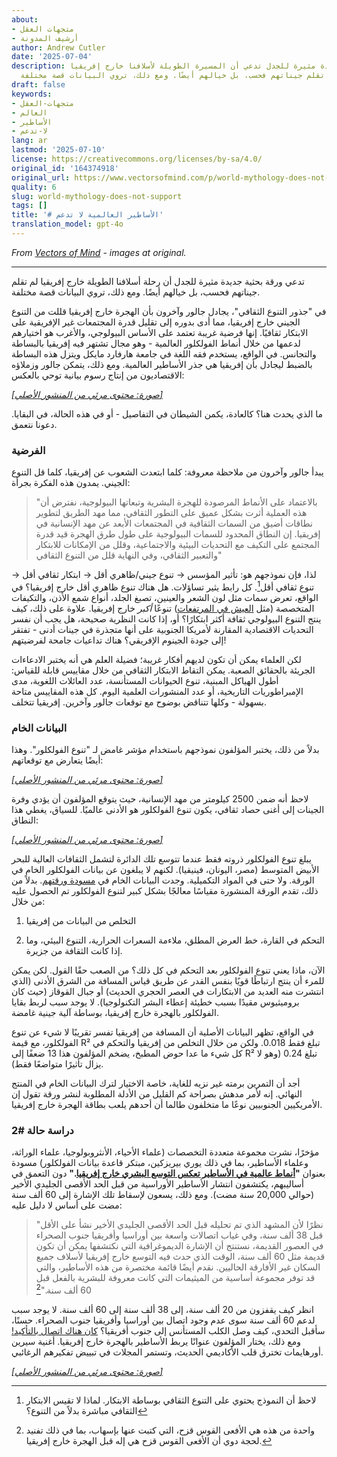 ```yaml
---
about:
- متجهات العقل
- أرشيف المدونة
author: Andrew Cutler
date: '2025-07-04'
description: ورقة جديدة مثيرة للجدل تدعي أن المسيرة الطويلة لأسلافنا خارج إفريقيا
  لم تقلم جيناتهم فحسب، بل خيالهم أيضًا. ومع ذلك، تروي البيانات قصة مختلفة.
draft: false
keywords:
- متجهات-العقل
- العالم
- الأساطير
- لا-تدعم
lang: ar
lastmod: '2025-07-10'
license: https://creativecommons.org/licenses/by-sa/4.0/
original_id: '164374918'
original_url: https://www.vectorsofmind.com/p/world-mythology-does-not-support
quality: 6
slug: world-mythology-does-not-support
tags: []
title: '# الأساطير العالمية لا تدعم'
translation_model: gpt-4o
---
```


*From [Vectors of Mind](https://www.vectorsofmind.com/p/world-mythology-does-not-support) - images at original.*

---

تدعي ورقة بحثية جديدة مثيرة للجدل أن رحلة أسلافنا الطويلة خارج إفريقيا لم تقلم جيناتهم فحسب، بل خيالهم أيضًا. ومع ذلك، تروي البيانات قصة مختلفة.

في "جذور التنوع الثقافي"، يجادل جالور وآخرون بأن الهجرة خارج إفريقيا قللت من التنوع الجيني خارج إفريقيا، مما أدى بدوره إلى تقليل قدرة المجتمعات غير الإفريقية على الابتكار ثقافيًا. إنها فرضية غريبة تعتمد على الأساس البيولوجي، والأغرب هو اختيارهم لدعمها من خلال أنماط الفولكلور العالمية - وهو مجال تشتهر فيه إفريقيا بالبساطة والتجانس. في الواقع، يستخدم فقه اللغة في جامعة هارفارد مايكل ويتزل هذه البساطة بالضبط ليجادل بأن إفريقيا هي جذر الأساطير العالمية. ومع ذلك، يتمكن جالور وزملاؤه الاقتصاديون من إنتاج رسوم بيانية توحي بالعكس:

[*[صورة: محتوى مرئي من المنشور الأصلي]*](https://substackcdn.com/image/fetch/$s_!4TCD!,f_auto,q_auto:good,fl_progressive:steep/https%3A%2F%2Fsubstack-post-media.s3.amazonaws.com%2Fpublic%2Fimages%2Fb7a1aaf2-21ba-45ea-8127-2d61960320b9_1946x1272.png)

ما الذي يحدث هنا؟ كالعادة، يكمن الشيطان في التفاصيل - أو في هذه الحالة، في البقايا. دعونا نتعمق.

### **الفرضية**

يبدأ جالور وآخرون من ملاحظة معروفة: كلما ابتعدت الشعوب عن إفريقيا، كلما قل التنوع الجيني. يمدون هذه الفكرة بجرأة:

> "بالاعتماد على الأنماط المرصودة للهجرة البشرية وتبعاتها البيولوجية، نفترض أن هذه العملية أثرت بشكل عميق على التطور الثقافي، مما مهد الطريق لتطوير نطاقات أضيق من السمات الثقافية في المجتمعات الأبعد عن مهد الإنسانية في إفريقيا. إن النطاق المحدود للسمات البيولوجية على طول طرق الهجرة قيد قدرة المجتمع على التكيف مع التحديات البيئية والاجتماعية، وقلل من الإمكانات للابتكار والتعبير الثقافي، وفي النهاية قلل من التنوع الثقافي"

لذا، فإن نموذجهم هو: تأثير المؤسس → تنوع جيني/ظاهري أقل → ابتكار ثقافي أقل → تنوع ثقافي أقل[^1]. كل رابط يثير تساؤلات. هل هناك تنوع ظاهري أقل خارج إفريقيا؟ في الواقع، تعرض سمات مثل لون الشعر والعينين، تصبغ الجلد، أنواع شمع الأذن، والتكيفات المتخصصة (مثل [العيش في المرتفعات](https://en.wikipedia.org/wiki/High-altitude_adaptation_in_humans)) تنوعًا _أكبر_ خارج إفريقيا. علاوة على ذلك، كيف ينتج التنوع البيولوجي ثقافة أكثر ابتكارًا؟ أو، إذا كانت النظرية صحيحة، هل يجب أن نفسر التحديات الاقتصادية المقارنة لأمريكا الجنوبية على أنها متجذرة في جينات أدنى - تفتقر إلى جودة الجينوم الإفريقي؟ هناك تداعيات جامحة لفرضيتهم!

لكن العلماء يمكن أن تكون لديهم أفكار غريبة؛ فضيلة العلم هي أنه يختبر الادعاءات الجريئة بالحقائق الصعبة. يمكن التقاط الابتكار الثقافي من خلال مقاييس قابلة للقياس: أطول الهياكل المبنية، تنوع الحيوانات المستأنسة، عدد العائلات اللغوية، مدى الإمبراطوريات التاريخية، أو عدد المنشورات العلمية اليوم. كل هذه المقاييس متاحة بسهولة - وكلها تتناقض بوضوح مع توقعات جالور وآخرين. إفريقيا تتخلف.

### البيانات الخام

بدلاً من ذلك، يختبر المؤلفون نموذجهم باستخدام مؤشر غامض لـ "تنوع الفولكلور". وهذا أيضًا يتعارض مع توقعاتهم:

[*[صورة: محتوى مرئي من المنشور الأصلي]*](https://substackcdn.com/image/fetch/$s_!XH1m!,f_auto,q_auto:good,fl_progressive:steep/https%3A%2F%2Fsubstack-post-media.s3.amazonaws.com%2Fpublic%2Fimages%2Fa0060847-b29a-4bba-9985-f811f2396a76_2014x1440.png)

لاحظ أنه ضمن 2500 كيلومتر من مهد الإنسانية، حيث يتوقع المؤلفون أن يؤدي وفرة الجينات إلى أغنى حصاد ثقافي، يكون تنوع الفولكلور هو الأدنى عالميًا. للسياق، يغطي هذا النطاق:

[*[صورة: محتوى مرئي من المنشور الأصلي]*](https://substackcdn.com/image/fetch/$s_!jnTs!,f_auto,q_auto:good,fl_progressive:steep/https%3A%2F%2Fsubstack-post-media.s3.amazonaws.com%2Fpublic%2Fimages%2F0c14598b-7c50-4ee9-ba05-73c4736ed6fc_1580x1563.png)

يبلغ تنوع الفولكلور ذروته فقط عندما تتوسع تلك الدائرة لتشمل الثقافات العالية للبحر الأبيض المتوسط (مصر، اليونان، فينيقيا). لكنهم لا يبلغون عن بيانات الفولكلور الخام في الورقة. ولا حتى في المواد التكميلية. وجدت البيانات الخام في [مسودة ورقتهم](https://economics.brown.edu/sites/default/files/papers/Bravo%20Working%20Paper%20_%202023-002.pdf). بدلاً من ذلك، تقدم الورقة المنشورة مقياسًا معالجًا بشكل كبير لتنوع الفولكلور تم الحصول عليه من خلال:

 1. التخلص من البيانات من إفريقيا

 2. التحكم في القارة، خط العرض المطلق، ملاءمة السعرات الحرارية، التنوع البيئي، وما إذا كانت الثقافة من جزيرة.

الآن، ماذا يعني تنوع الفولكلور بعد التحكم في كل ذلك؟ من الصعب حقًا القول. لكن يمكن للمرء أن ينتج ارتباطًا قويًا بنفس القدر عن طريق قياس المسافة من الشرق الأدنى (الذي انتشرت منه العديد من الابتكارات في العصر الحجري الحديث) أو جبال القوقاز (حيث كان بروميثيوس مقيدًا بسبب خطيئة إعطاء البشر التكنولوجيا). لا يوجد سبب لربط بقايا الفولكلور بالهجرة خارج إفريقيا، بوساطة آلية جينية غامضة.

في الواقع، تظهر البيانات الأصلية أن المسافة من إفريقيا تفسر تقريبًا لا شيء عن تنوع الفولكلور، مع قيمة R² تبلغ فقط 0.018. ولكن من خلال التخلص من إفريقيا والتحكم في كل شيء ما عدا حوض المطبخ، يضخم المؤلفون هذا 13 ضعفًا إلى R² تبلغ 0.24 (وهو لا يزال تأثيرًا متواضعًا فقط).

أجد أن التمرين برمته غير نزيه للغاية، خاصة الاختيار لترك البيانات الخام في المنتج النهائي. إنه لأمر مدهش بصراحة كم القليل من الأدلة المطلوبة لنشر ورقة تقول إن الأمريكيين الجنوبيين نوعًا ما متخلفون طالما أن أحدهم يلعب بطاقة الهجرة خارج إفريقيا.

### دراسة حالة #2

مؤخرًا، نشرت مجموعة متعددة التخصصات (علماء الأحياء، الأنثروبولوجيا، علماء الوراثة، وعلماء الأساطير، بما في ذلك يوري بيريزكين، مبتكر قاعدة بيانات الفولكلور) مسودة بعنوان **"[أنماط عالمية في الأساطير تعكس التوسع البشري خارج إفريقيا](https://www.biorxiv.org/content/10.1101/2025.01.24.634692v1)."** دون التعمق في أساليبهم، يكتشفون انتشار الأساطير الأوراسية من قبل الحد الأقصى الجليدي الأخير (حوالي 20,000 سنة مضت). ومع ذلك، يسعون لإسقاط تلك الإشارة إلى 60 ألف سنة مضت على أساس لا دليل عليه:

> "نظرًا لأن المشهد الذي تم تحليله قبل الحد الأقصى الجليدي الأخير نشأ على الأقل قبل 38 ألف سنة، وفي غياب اتصالات واسعة بين أوراسيا وأفريقيا جنوب الصحراء في العصور القديمة، نستنتج أن الإشارة الديموغرافية التي نكتشفها يمكن أن تكون قديمة مثل 60 ألف سنة، الوقت الذي حدث فيه التوسع خارج إفريقيا لأسلاف جميع السكان غير الأفارقة الحاليين. نقدم أيضًا قائمة مختصرة من هذه الأساطير، والتي قد توفر مجموعة أساسية من الميثيمات التي كانت معروفة للبشرية بالفعل قبل 60 ألف سنة."[^2]

انظر كيف يقفزون من 20 ألف سنة، إلى 38 ألف سنة إلى 60 ألف سنة. لا يوجد سبب لدعم 60 ألف سنة سوى عدم وجود اتصال بين أوراسيا وأفريقيا جنوب الصحراء. حسنًا، سأقبل التحدي، كيف وصل الكلب المستأنس إلى جنوب أفريقيا؟ [كان هناك اتصال بالتأكيد!](https://www.vectorsofmind.com/p/evidence-for-global-cultural-diffusion) ومع ذلك، يختار المؤلفون عنوانًا يربط الأساطير بالهجرة خارج إفريقيا. أغنية سيرين أورهايمات تخترق قلب الأكاديمي الحديث، وتستمر المجلات في تبييض تفكيرهم الرغائبي.

[*[صورة: محتوى مرئي من المنشور الأصلي]*](https://substackcdn.com/image/fetch/$s_!-0ls!,f_auto,q_auto:good,fl_progressive:steep/https%3A%2F%2Fsubstack-post-media.s3.amazonaws.com%2Fpublic%2Fimages%2F889d5898-360f-44fa-a6d5-69a331904dfc_1536x1024.png)

[^1]: لاحظ أن النموذج يحتوي على التنوع الثقافي بوساطة الابتكار. لماذا لا تقيس الابتكار الثقافي مباشرة بدلاً من التنوع؟

[^2]: واحدة من هذه هي الأفعى القوس قزح، التي كتبت عنها بإسهاب، بما في ذلك تفنيد لحجة دوي أن الأفعى القوس قزح هي إله قبل الهجرة خارج إفريقيا.